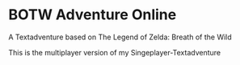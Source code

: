# BOTW Adventure Online

A Textadventure based on The Legend of Zelda: Breath of the Wild

This is the multiplayer version of my Singeplayer-Textadventure
